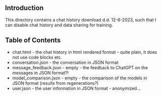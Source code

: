 ## Introduction

This directory contains a chat history download d.d. 12-6-2023, such that I can disable chat history and data sharing for training.

## Table of Contents

* chat.html - the chat history in html rendered format - quite plain, it does not use code blocks etc.
* conversation.json - the conversation in JSON format
* message_feedback.json - empty - the feedback to ChatGPT on the messages in JSON format?!
* model_comparison.json - empty - the comparison of the models in JSON format (results from regenerations?)
* user.json - the user information in JSON format - anonymized...
